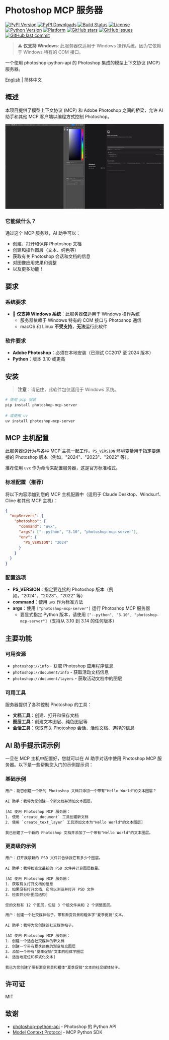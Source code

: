 # Photoshop MCP 服务器

[![PyPI Version](https://img.shields.io/pypi/v/photoshop-mcp-server.svg)](https://pypi.org/project/photoshop-mcp-server/)
[![PyPI Downloads](https://img.shields.io/pypi/dm/photoshop-mcp-server.svg)](https://pypi.org/project/photoshop-mcp-server/)
[![Build Status](https://github.com/loonghao/photoshop-python-api-mcp-server/actions/workflows/python-publish.yml/badge.svg)](https://github.com/loonghao/photoshop-python-api-mcp-server/actions/workflows/python-publish.yml)
[![License](https://img.shields.io/github/license/loonghao/photoshop-python-api-mcp-server.svg)](https://github.com/loonghao/photoshop-python-api-mcp-server/blob/main/LICENSE)
[![Python Version](https://img.shields.io/pypi/pyversions/photoshop-mcp-server.svg)](https://pypi.org/project/photoshop-mcp-server/)
[![Platform](https://img.shields.io/badge/platform-windows-lightgrey.svg)](https://github.com/loonghao/photoshop-python-api-mcp-server)
[![GitHub stars](https://img.shields.io/github/stars/loonghao/photoshop-python-api-mcp-server.svg)](https://github.com/loonghao/photoshop-python-api-mcp-server/stargazers)
[![GitHub issues](https://img.shields.io/github/issues/loonghao/photoshop-python-api-mcp-server.svg)](https://github.com/loonghao/photoshop-python-api-mcp-server/issues)
[![GitHub last commit](https://img.shields.io/github/last-commit/loonghao/photoshop-python-api-mcp-server.svg)](https://github.com/loonghao/photoshop-python-api-mcp-server/commits/main)

> **⚠️ 仅支持 Windows**: 此服务器仅适用于 Windows 操作系统，因为它依赖于 Windows 特有的 COM 接口。

一个使用 photoshop-python-api 的 Photoshop 集成的模型上下文协议 (MCP) 服务器。

[English](README.md) | 简体中文

## 概述

本项目提供了模型上下文协议 (MCP) 和 Adobe Photoshop 之间的桥梁，允许 AI 助手和其他 MCP 客户端以编程方式控制 Photoshop。

![Photoshop MCP 服务器演示](assets/ps-mcp.gif)

### 它能做什么？

通过这个 MCP 服务器，AI 助手可以：

- 创建、打开和保存 Photoshop 文档
- 创建和操作图层（文本、纯色等）
- 获取有关 Photoshop 会话和文档的信息
- 对图像应用效果和调整
- 以及更多功能！

## 要求

### 系统要求

- **🔴 仅支持 Windows 系统**：此服务器**仅**适用于 Windows 操作系统
  - 服务器依赖于 Windows 特有的 COM 接口与 Photoshop 通信
  - macOS 和 Linux **不受支持**，**无法**运行此软件

### 软件要求

- **Adobe Photoshop**：必须在本地安装（已测试 CC2017 至 2024 版本）
- **Python**：版本 3.10 或更高

## 安装

> **注意**：请记住，此软件包仅适用于 Windows 系统。

```bash
# 使用 pip 安装
pip install photoshop-mcp-server

# 或使用 uv
uv install photoshop-mcp-server
```

## MCP 主机配置

此服务器设计为与各种 MCP 主机一起工作。`PS_VERSION` 环境变量用于指定要连接的 Photoshop 版本（例如，"2024"、"2023"、"2022" 等）。

推荐使用 `uvx` 作为命令来配置服务器，这是官方标准格式。

### 标准配置（推荐）

将以下内容添加到您的 MCP 主机配置中（适用于 Claude Desktop、Windsurf、Cline 和其他 MCP 主机）：

```json
{
  "mcpServers": {
    "photoshop": {
      "command": "uvx",
      "args": ["--python", "3.10", "photoshop-mcp-server"],
      "env": {
        "PS_VERSION": "2024"
      }
    }
  }
}
```

### 配置选项

- **PS_VERSION**：指定要连接的 Photoshop 版本（例如，"2024"、"2023"、"2022" 等）
- **command**：使用 `uvx` 作为标准方法
- **args**：使用 `["photoshop-mcp-server"]` 运行 Photoshop MCP 服务器
  - 要显式指定 Python 版本，请使用 `["--python", "3.10", "photoshop-mcp-server"]`（支持从 3.10 到 3.14 的任何版本）

## 主要功能

### 可用资源

- `photoshop://info` - 获取 Photoshop 应用程序信息
- `photoshop://document/info` - 获取活动文档信息
- `photoshop://document/layers` - 获取活动文档中的图层

### 可用工具

服务器提供了各种控制 Photoshop 的工具：

- **文档工具**：创建、打开和保存文档
- **图层工具**：创建文本图层、纯色图层等
- **会话工具**：获取有关 Photoshop 会话、活动文档、选择的信息

## AI 助手提示词示例

一旦在 MCP 主机中配置好，您就可以在 AI 助手对话中使用 Photoshop MCP 服务器。以下是一些帮助您入门的示例提示词：

### 基础示例

```text
用户：能否创建一个新的 Photoshop 文档并添加一个带有"Hello World"的文本图层？

AI 助手：我将为您创建一个新文档并添加文本图层。

[AI 使用 Photoshop MCP 服务器：
1. 使用 `create_document` 工具创建新文档
2. 使用 `create_text_layer` 工具添加文本为"Hello World"的文本图层]

我已创建了一个新的 Photoshop 文档并添加了一个带有"Hello World"的文本图层。
```

### 更高级的示例

```text
用户：打开我最新的 PSD 文件并告诉我它有多少个图层。

AI 助手：我将检查您最新的 PSD 文件并计算图层数量。

[AI 使用 Photoshop MCP 服务器：
1. 获取有关打开文档的信息
2. 如果没有打开文档，它可以浏览并打开 PSD 文件
3. 检索并分析图层结构]

您的文档有 12 个图层，包括 3 个组文件夹和 2 个调整图层。
```

```text
用户：创建一个社交媒体帖子，带有渐变背景和粗体字"夏季促销"文本。

AI 助手：我将为您创建该社交媒体帖子。

[AI 使用 Photoshop MCP 服务器：
1. 创建一个适合社交媒体的新文档
2. 创建一个带有夏季颜色的渐变填充图层
3. 添加一个带有"夏季促销"文本的粗体字图层
4. 适当地定位和样式化文本]

我已为您创建了带有渐变背景和粗体"夏季促销"文本的社交媒体帖子。
```

## 许可证

MIT

## 致谢

- [photoshop-python-api](https://github.com/loonghao/photoshop-python-api) - Photoshop 的 Python API
- [Model Context Protocol](https://github.com/modelcontextprotocol/python-sdk) - MCP Python SDK
